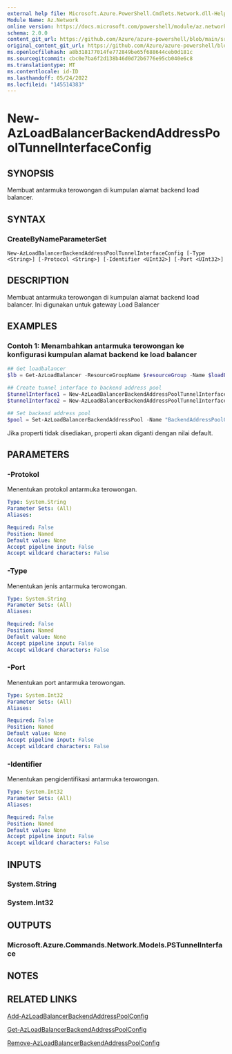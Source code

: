 ```yaml
---
external help file: Microsoft.Azure.PowerShell.Cmdlets.Network.dll-Help.xml
Module Name: Az.Network
online version: https://docs.microsoft.com/powershell/module/az.network/new-AzLoadBalancerBackendAddressPoolTunnelInterfaceConfig
schema: 2.0.0
content_git_url: https://github.com/Azure/azure-powershell/blob/main/src/Network/Network/help/New-AzLoadBalancerBackendAddressPoolTunnelInterfaceConfig.md
original_content_git_url: https://github.com/Azure/azure-powershell/blob/main/src/Network/Network/help/New-AzLoadBalancerBackendAddressPoolTunnelInterfaceConfig.md
ms.openlocfilehash: a8b318177014fe772849be65f688644ceb0d181c
ms.sourcegitcommit: cbc0e7ba6f2d138b46d0d72b6776e95cb040e6c8
ms.translationtype: MT
ms.contentlocale: id-ID
ms.lasthandoff: 05/24/2022
ms.locfileid: "145514383"
---
```

# New-AzLoadBalancerBackendAddressPoolTunnelInterfaceConfig

## SYNOPSIS
Membuat antarmuka terowongan di kumpulan alamat backend load balancer.

## SYNTAX

### CreateByNameParameterSet
```
New-AzLoadBalancerBackendAddressPoolTunnelInterfaceConfig [-Type <String>] [-Protocol <String>] [-Identifier <UInt32>] [-Port <UInt32>]
```

## DESCRIPTION
Membuat antarmuka terowongan di kumpulan alamat backend load balancer. Ini digunakan untuk gateway Load Balancer
## EXAMPLES

### Contoh 1: Menambahkan antarmuka terowongan ke konfigurasi kumpulan alamat backend ke load balancer
```powershell
## Get loadbalancer
$lb = Get-AzLoadBalancer -ResourceGroupName $resourceGroup -Name $loadBalancerName

## Create tunnel interface to backend address pool
$tunnelInterface1 = New-AzLoadBalancerBackendAddressPoolTunnelInterfaceConfig -Protocol Vxlan -Type Internal -Port 2000 -Identifier 800 -BackendAddressPool $pool
$tunnelInterface2 = New-AzLoadBalancerBackendAddressPoolTunnelInterfaceConfig -Protocol Vxlan -Type External -Port 2001 -Identifier 801 -BackendAddressPool $pool

## Set backend address pool
$pool = Set-AzLoadBalancerBackendAddressPool -Name "BackendAddressPool02" -TunnelInterface $tunnelInterface1, $tunnelInterface2
```
Jika properti tidak disediakan, properti akan diganti dengan nilai default.

## PARAMETERS

### -Protokol
Menentukan protokol antarmuka terowongan.

```yaml
Type: System.String
Parameter Sets: (All)
Aliases:

Required: False
Position: Named
Default value: None
Accept pipeline input: False
Accept wildcard characters: False
```

### -Type
Menentukan jenis antarmuka terowongan.

```yaml
Type: System.String
Parameter Sets: (All)
Aliases:

Required: False
Position: Named
Default value: None
Accept pipeline input: False
Accept wildcard characters: False
```

### -Port
Menentukan port antarmuka terowongan.

```yaml
Type: System.Int32
Parameter Sets: (All)
Aliases:

Required: False
Position: Named
Default value: None
Accept pipeline input: False
Accept wildcard characters: False
```

### -Identifier
Menentukan pengidentifikasi antarmuka terowongan.

```yaml
Type: System.Int32
Parameter Sets: (All)
Aliases:

Required: False
Position: Named
Default value: None
Accept pipeline input: False
Accept wildcard characters: False
```

## INPUTS

### System.String

### System.Int32

## OUTPUTS

### Microsoft.Azure.Commands.Network.Models.PSTunnelInterface

## NOTES

## RELATED LINKS

[Add-AzLoadBalancerBackendAddressPoolConfig](./Add-AzLoadBalancerBackendAddressPoolConfig.md)

[Get-AzLoadBalancerBackendAddressPoolConfig](./Get-AzLoadBalancerBackendAddressPoolConfig.md)

[Remove-AzLoadBalancerBackendAddressPoolConfig](./Remove-AzLoadBalancerBackendAddressPoolConfig.md)
